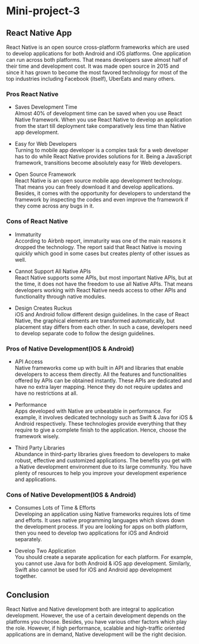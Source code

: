 # Mini-project-3

## React Native App
React Native is an open source cross-platform frameworks which are used to develop applications for both Android and iOS platforms. One application can run across both platforms.
That means developers save almost half of their time and development cost. It was made open source in 2015 and since it has grown to become the most favored technology for most of the top industries including Facebook (itself), UberEats and many others.

### Pros React Native
- Saves Development Time  
Almost 40% of development time can be saved when you use React Native framework. When you use React Native to develop an application from the start till deployment take comparatively less time than Native app development.

- Easy for Web Developers  
Turning to mobile app developer is a complex task for a web developer has to do while React Native provides solutions for it. Being a JavaScript framework, transitions become absolutely easy for Web developers.

- Open Source Framework  
React Native is an open source mobile app development technology. That means you can freely download it and develop applications. Besides, it comes with the opportunity for developers to understand the framework by inspecting the codes and even improve the framework if they come across any bugs in it.

### Cons of React Native
- Immaturity  
According to Airbnb report, immaturity was one of the main reasons it dropped the technology. The report said that React Native is moving quickly which good in some cases but creates plenty of other issues as well.

- Cannot Support All Native APIs  
React Native supports some APIs, but most important Native APIs, but at the time, it does not have the freedom to use all Native APIs. That means developers working with React Native needs access to other APIs and functionality through native modules.

- Design Creates Ruckus  
iOS and Android follow different design guidelines. In the case of React Native, the graphical elements are transformed automatically, but placement stay differs from each other. In such a case, developers need to develop separate code to follow the design guidelines.

### Pros of Native Development(IOS & Android)
- API Access  
Native frameworks come up with built in API and libraries that enable developers to access them directly. All the features and functionalities offered by APIs can be obtained instantly. These APIs are dedicated and have no extra layer mapping. Hence they do not require updates and have no restrictions at all.

- Performance  
Apps developed with Native are unbeatable in performance. For example, it involves dedicated technology such as Swift & Java for iOS & Android respectively. These technologies provide everything that they require to give a complete finish to the application. Hence, choose the framework wisely.

- Third Party Libraries  
Abundance in third-party libraries gives freedom to developers to make robust, effective and customized applications. The benefits you get with a Native development environment due to its large community. You have plenty of resources to help you improve your development experience and applications.

### Cons of Native Development(IOS & Android)
- Consumes Lots of Time & Efforts   
Developing an application using Native frameworks requires lots of time and efforts. It uses native programming languages which slows down the development process. If you are looking for apps on both platform, then you need to develop two applications for iOS and Android separately.

- Develop Two Application  
You should create a separate application for each platform. For example, you cannot use Java for both Android & iOS app development. Similarly, Swift also cannot be used for iOS and Android app development together.

## Conclusion
React Native and Native development both are integral to application development. However, the use of a certain development depends on the platforms you choose. Besides, you have various other factors which play the role. However, if high performance, scalable and high-traffic oriented applications are in demand, Native development will be the right decision.
